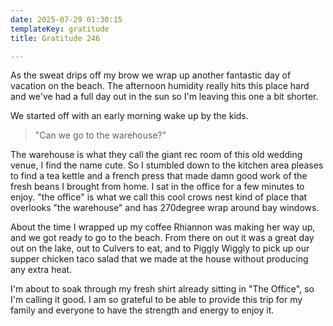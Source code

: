 ```yaml
---
date: 2025-07-29 01:30:15
templateKey: gratitude
title: Gratitude 246

---
```


As the sweat drips off my brow we wrap up another fantastic day of vacation on
the beach.  The afternoon humidity really hits this place hard and we've had a
full day out in the sun so I'm leaving this one a bit shorter.

We started off with an early morning wake up by the kids.  

> "Can we go to the warehouse?"

The warehouse is what they call the giant rec room of this old wedding venue, I
find the name cute.  So I stumbled down to the kitchen area pleases to find a
tea kettle and a french press that made damn good work of the fresh beans I
brought from home.  I sat in the office for a few minutes to enjoy.  "the
office" is what we call this cool crows nest kind of place that overlooks "the
warehouse" and has 270degree wrap around bay windows.

About the time I wrapped up my coffee Rhiannon was making her way up, and we
got ready to go to the beach.  From there on out it was a great day out on the
lake, out to Culvers to eat, and to Piggly Wiggly to pick up our supper chicken
taco salad that we made at the house without producing any extra heat.

I'm about to soak through my fresh shirt already sitting in "The Office", so
I'm calling it good.  I am so grateful to be able to provide this trip for my
family and everyone to have the strength and energy to enjoy it.

